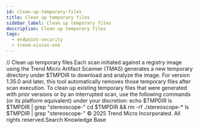 ```yaml
---
id: clean-up-temporary-files
title: Clean up temporary files
sidebar_label: Clean up temporary files
description: Clean up temporary files
tags:
  - endpoint-security
  - trend-vision-one
---
```


/*<![CDATA[*/ $('#title').html($('meta[name=map-description]').attr('content')); /*]]>*/ Clean up temporary files Each scan initiated against a registry image using the Trend Micro Artifact Scanner (TMAS) generates a new temporary directory under $TMPDIR to download and analyze the image. For version 1.35.0 and later, this tool automatically removes those temporary files after scan execution. To clean up existing temporary files that were generated with prior versions or by an interrupted scan, use the following commands (or its platform equivalent) under your discretion: echo $TMPDIR ls $TMPDIR | grep "stereoscope-" cd $TMPDIR && rm -rf ./stereoscope-* ls $TMPDIR | grep "stereoscope-" © 2025 Trend Micro Incorporated. All rights reserved.Search Knowledge Base